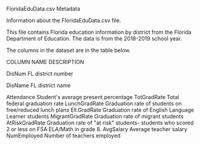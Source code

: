 FloridaEduData.csv Metadata

Information about the FloridaEduData.csv file.

This file contains Florida education information by district from the Florida Department of Education. The data is from the 2018-2019 school year. 


The columns in the dataset are in the table below.

COLUMN NAME               DESCRIPTION

DisNum                    FL district number

DisName                   FL district name 

Attendance                Student's average present percentage 
TotGradRate               Total federal graduation rate
LunchGradRate             Graduation rate of students on free/reduced lunch plans 
Ell.GradRate              Graduation rate of English Language Learner students 
MigrantGradRate           Graduation rate of migrant students 
AtRiskGradRate            Graduation rate of "at risk" students- students who scored 2 or less on FSA ELA/Math in grade 8.
AvgSalary                 Average teacher salary 
NumEmployed               Number of teachers employed 

